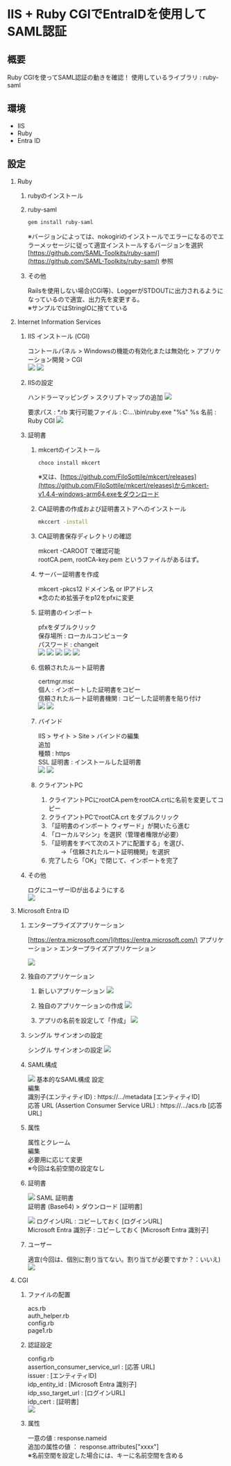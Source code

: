 # IIS + Ruby CGIでEntraIDを使用してSAML認証

## 概要
Ruby CGIを使ってSAML認証の動きを確認！
使用しているライブラリ : ruby-saml

## 環境
* IIS
* Ruby
* Entra ID

## 設定
1. Ruby
	1. rubyのインストール

	2. ruby-saml

		``` bash
		gem install ruby-saml
		```

		※バージョンによっては、nokogiriのインストールでエラーになるのでエラーメッセージに従って適宜インストールするバージョンを選択  
		[https://github.com/SAML-Toolkits/ruby-saml](https://github.com/SAML-Toolkits/ruby-saml) 参照

	3. その他

		Railsを使用しない場合(CGI等)、LoggerがSTDOUTに出力されるようになっているので適宜、出力先を変更する。  
		※サンプルではStringIOに捨てている

2. Internet Information Services
	1. IIS インストール (CGI)

		コントールパネル > Windowsの機能の有効化または無効化 > アプリケーション開発 > CGI  
		![](./image/IIS01.png)
		![](./image/IIS02.png)

	2. IISの設定

		ハンドラーマッピング > スクリプトマップの追加
		![](./image/IIS03.png)

		要求パス : *.rb
		実行可能ファイル : C:\...\bin\ruby.exe "%s" %s
		名前 : Ruby CGI
		![](./image/IIS04.png)

	3. 証明書
		1. mkcertのインストール

			```bash
			choco install mkcert
			```
			※又は、[https://github.com/FiloSottile/mkcert/releases](https://github.com/FiloSottile/mkcert/releases)からmkcert-v1.4.4-windows-arm64.exeをダウンロード

		2. CA証明書の作成および証明書ストアへのインストール

			```bash
			mkccert -install
			```
		
		3. CA証明書保存ディレクトリの確認

			mkcert -CAROOT で確認可能  
			rootCA.pem, rootCA-key.pem というファイルがあるはず。
		
		4. サーバー証明書を作成

			mkcert -pkcs12 ドメイン名 or IPアドレス  
			※念のため拡張子をp12をpfxに変更
		
		5. 証明書のインポート

			pfxをダブルクリック  
			保存場所 : ローカルコンピュータ  
			パスワード : changeit  
			![](./image/IIS05.png)
			![](./image/IIS06.png)
			![](./image/IIS07.png)
			![](./image/IIS08.png)
			![](./image/IIS09.png)


		6. 信頼されたルート証明書

			certmgr.msc  
			個人 : インポートした証明書をコピー  
			信頼されたルート証明書機関 : コピーした証明書を貼り付け  
			![](./image/IIS10.png)
			![](./image/IIS11.png)

		7. バインド

			IIS > サイト > Site > バインドの編集  
			追加  
			種類 : https  
			SSL 証明書 : インストールした証明書  
			![](./image/IIS12.png)
			![](./image/IIS13.png)

		8. クライアントPC
			1. クライアントPCにrootCA.pemをrootCA.crtに名前を変更してコピー
			2. クライアントPCでrootCA.crt をダブルクリック
			3. 「証明書のインポート ウィザード」が開いたら進む
			4. 「ローカルマシン」を選択（管理者権限が必要）
			5. 「証明書をすべて次のストアに配置する」を選び、  
				　　→「信頼されたルート証明機関」を選択
			6. 完了したら「OK」で閉じて、インポートを完了

	4. その他

		ログにユーザーIDが出るようにする  
		![](./image/IIS14.png)

3. Microsoft Entra ID
	1. エンタープライズアプリケーション

		[https://entra.microsoft.com/](https://entra.microsoft.com/)
		アプリケーション > エンタープライズアプリケーション

		![](./image/entra01.png)

	2. 独自のアプリケーション
		1. 新しいアプリケーション
			![](./image/entra02.png)

		2. 独自のアプリケーションの作成
			![](./image/entra03.png)

		3. アプリの名前を設定して「作成」
			![](./image/entra04.png)

	3. シングル サインオンの設定

		シングル サインオンの設定
		![](./image/entra05.png)

	4. SAML構成

		![](./image/entra06.png)
		基本的なSAML構成 設定  
		編集  
		識別子(エンティティID) : https://.../metadata [エンティティID]  
		応答 URL (Assertion Consumer Service URL) : https://.../acs.rb [応答 URL]  

	5. 属性

		属性とクレーム  
		編集  
		必要用に応じて変更  
			※今回は名前空間の設定なし  

	6. 証明書

		![](./image/entra07.png)
		SAML 証明書  
		証明書 (Base64) > ダウンロード [証明書]  

		![](./image/entra08.png)
		ログインURL : コピーしておく [ログインURL]  
		Microsoft Entra 識別子 : コピーしておく [Microsoft Entra 識別子]  

	7. ユーザー

		適宜(今回は、個別に割り当てない。割り当てが必要ですか？：いいえ)
		![](./image/entra09.png)

4. CGI
	1. ファイルの配置

		acs.rb  
		auth_helper.rb  
		config.rb  
		page1.rb  

	2. 認証設定

		config.rb  
		assertion_consumer_service_url : [応答 URL]  
		issuer : [エンティティID]  
		idp_entity_id : [Microsoft Entra 識別子]  
		idp_sso_target_url : [ログインURL]  
		idp_cert : [証明書]  
		![](./image/ruby01.png)

	3. 属性

		一意の値 : response.nameid  
		追加の属性の値 ： response.attributes["xxxx"]  
			※名前空間を設定した場合には、キーに名前空間を含める